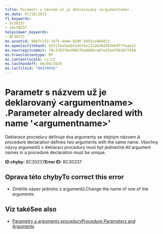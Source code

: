 ```yaml
---
title: Parametr s názvem už je deklarovaný <argumentname> .
ms.date: 07/20/2015
f1_keywords:
- bc30237
- vbc30237
helpviewer_keywords:
- BC30237
ms.assetid: 98b7c153-1df5-4e0e-8296-5855ced04813
ms.openlocfilehash: 915174a3aeb53def4e121ab36d58366df7feae15
ms.sourcegitcommit: f8c270376ed905f6a8896ce0fe25b4f4b38ff498
ms.translationtype: MT
ms.contentlocale: cs-CZ
ms.lasthandoff: 06/04/2020
ms.locfileid: "84379910"
---
```

# <a name="parameter-already-declared-with-name-argumentname"></a><span data-ttu-id="ecf26-102">Parametr s názvem už je deklarovaný \<argumentname> .</span><span class="sxs-lookup"><span data-stu-id="ecf26-102">Parameter already declared with name '\<argumentname>'</span></span>
<span data-ttu-id="ecf26-103">Deklarace procedury definuje dva argumenty se stejným názvem.</span><span class="sxs-lookup"><span data-stu-id="ecf26-103">A procedure declaration defines two arguments with the same name.</span></span> <span data-ttu-id="ecf26-104">Všechny názvy argumentů v deklaraci procedury musí být jedinečné.</span><span class="sxs-lookup"><span data-stu-id="ecf26-104">All argument names in a procedure declaration must be unique.</span></span>  
  
 <span data-ttu-id="ecf26-105">**ID chyby:** BC30237</span><span class="sxs-lookup"><span data-stu-id="ecf26-105">**Error ID:** BC30237</span></span>  
  
## <a name="to-correct-this-error"></a><span data-ttu-id="ecf26-106">Oprava této chyby</span><span class="sxs-lookup"><span data-stu-id="ecf26-106">To correct this error</span></span>  
  
- <span data-ttu-id="ecf26-107">Změňte název jednoho z argumentů.</span><span class="sxs-lookup"><span data-stu-id="ecf26-107">Change the name of one of the arguments.</span></span>  
  
## <a name="see-also"></a><span data-ttu-id="ecf26-108">Viz také</span><span class="sxs-lookup"><span data-stu-id="ecf26-108">See also</span></span>

- [<span data-ttu-id="ecf26-109">Parametry a argumenty procedury</span><span class="sxs-lookup"><span data-stu-id="ecf26-109">Procedure Parameters and Arguments</span></span>](../programming-guide/language-features/procedures/procedure-parameters-and-arguments.md)
